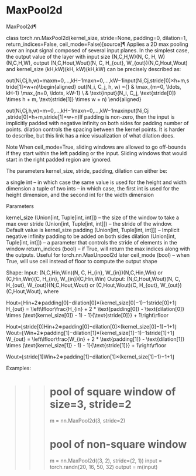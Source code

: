 # MaxPool2d


MaxPool2d¶


class torch.nn.MaxPool2d(kernel_size, stride=None, padding=0, dilation=1, return_indices=False, ceil_mode=False)[source]¶
Applies a 2D max pooling over an input signal composed of several input planes.
In the simplest case, the output value of the layer with input size (N,C,H,W)(N, C, H, W)(N,C,H,W),
output (N,C,Hout,Wout)(N, C, H_{out}, W_{out})(N,C,Hout​,Wout​) and kernel_size (kH,kW)(kH, kW)(kH,kW)
can be precisely described as:

out(Ni,Cj,h,w)=max⁡m=0,…,kH−1max⁡n=0,…,kW−1input(Ni,Cj,stride[0]×h+m,stride[1]×w+n)\begin{aligned}
    out(N_i, C_j, h, w) ={} & \max_{m=0, \ldots, kH-1} \max_{n=0, \ldots, kW-1} \\
                            & \text{input}(N_i, C_j, \text{stride[0]} \times h + m,
                                           \text{stride[1]} \times w + n)
\end{aligned}

out(Ni​,Cj​,h,w)=​m=0,…,kH−1max​n=0,…,kW−1max​input(Ni​,Cj​,stride[0]×h+m,stride[1]×w+n)​If padding is non-zero, then the input is implicitly padded with negative infinity on both sides
for padding number of points. dilation controls the spacing between the kernel points.
It is harder to describe, but this link has a nice visualization of what dilation does.

Note
When ceil_mode=True, sliding windows are allowed to go off-bounds if they start within the left padding
or the input. Sliding windows that would start in the right padded region are ignored.

The parameters kernel_size, stride, padding, dilation can either be:


a single int – in which case the same value is used for the height and width dimension
a tuple of two ints – in which case, the first int is used for the height dimension,
and the second int for the width dimension



Parameters

kernel_size (Union[int, Tuple[int, int]]) – the size of the window to take a max over
stride (Union[int, Tuple[int, int]]) – the stride of the window. Default value is kernel_size
padding (Union[int, Tuple[int, int]]) – Implicit negative infinity padding to be added on both sides
dilation (Union[int, Tuple[int, int]]) – a parameter that controls the stride of elements in the window
return_indices (bool) – if True, will return the max indices along with the outputs.
Useful for torch.nn.MaxUnpool2d later
ceil_mode (bool) – when True, will use ceil instead of floor to compute the output shape




Shape:
Input: (N,C,Hin,Win)(N, C, H_{in}, W_{in})(N,C,Hin​,Win​) or (C,Hin,Win)(C, H_{in}, W_{in})(C,Hin​,Win​)
Output: (N,C,Hout,Wout)(N, C, H_{out}, W_{out})(N,C,Hout​,Wout​) or (C,Hout,Wout)(C, H_{out}, W_{out})(C,Hout​,Wout​), where

Hout=⌊Hin+2∗padding[0]−dilation[0]×(kernel_size[0]−1)−1stride[0]+1⌋H_{out} = \left\lfloor\frac{H_{in} + 2 * \text{padding[0]} - \text{dilation[0]}
      \times (\text{kernel\_size[0]} - 1) - 1}{\text{stride[0]}} + 1\right\rfloor

Hout​=⌊stride[0]Hin​+2∗padding[0]−dilation[0]×(kernel_size[0]−1)−1​+1⌋
Wout=⌊Win+2∗padding[1]−dilation[1]×(kernel_size[1]−1)−1stride[1]+1⌋W_{out} = \left\lfloor\frac{W_{in} + 2 * \text{padding[1]} - \text{dilation[1]}
      \times (\text{kernel\_size[1]} - 1) - 1}{\text{stride[1]}} + 1\right\rfloor

Wout​=⌊stride[1]Win​+2∗padding[1]−dilation[1]×(kernel_size[1]−1)−1​+1⌋



Examples:
>>> # pool of square window of size=3, stride=2
>>> m = nn.MaxPool2d(3, stride=2)
>>> # pool of non-square window
>>> m = nn.MaxPool2d((3, 2), stride=(2, 1))
>>> input = torch.randn(20, 16, 50, 32)
>>> output = m(input)



